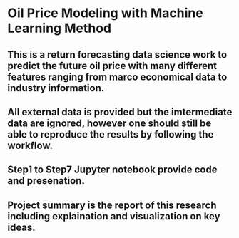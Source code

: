 # Oil Price Modeling with Machine Learning Method

## This is a return forecasting data science work to predict the future oil price with many different features ranging from marco economical data to industry information.
## All external data is provided but the imtermediate data are ignored, however one should still be able to reproduce the results by following the workflow. 
## Step1 to Step7 Jupyter notebook provide code and presenation.
## Project summary is the report of this research including explaination and visualization on key ideas. 
